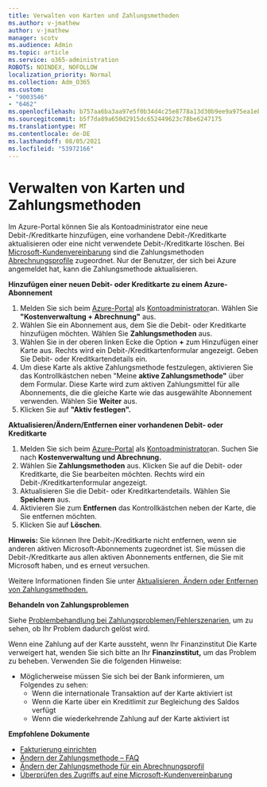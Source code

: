 ```yaml
---
title: Verwalten von Karten und Zahlungsmethoden
ms.author: v-jmathew
author: v-jmathew
manager: scotv
ms.audience: Admin
ms.topic: article
ms.service: o365-administration
ROBOTS: NOINDEX, NOFOLLOW
localization_priority: Normal
ms.collection: Adm_O365
ms.custom:
- "9003546"
- "6462"
ms.openlocfilehash: b757aa6ba3aa97e5f0b34d4c25e8778a13d30b9ee9a975ea1eb28a6afba4f8c7
ms.sourcegitcommit: b5f7da89a650d2915dc652449623c78be6247175
ms.translationtype: MT
ms.contentlocale: de-DE
ms.lasthandoff: 08/05/2021
ms.locfileid: "53972166"
---
```

# <a name="manage-card-and-payment-method"></a>Verwalten von Karten und Zahlungsmethoden

Im Azure-Portal können Sie als Kontoadministrator eine neue Debit-/Kreditkarte hinzufügen, eine vorhandene Debit-/Kreditkarte aktualisieren oder eine nicht verwendete Debit-/Kreditkarte löschen. Bei [Microsoft-Kundenvereinbarung](https://docs.microsoft.com/azure/billing/billing-how-to-change-credit-card?WT.mc_id=Portal-Microsoft_Azure_Support#check-access-to-a-microsoft-customer-agreement) sind die Zahlungsmethoden [Abrechnungsprofile](https://docs.microsoft.com/azure/billing/billing-how-to-change-credit-card?WT.mc_id=Portal-Microsoft_Azure_Support#change-payment-method-for-a-billing-profile) zugeordnet. Nur der Benutzer, der sich bei Azure angemeldet hat, kann die Zahlungsmethode aktualisieren.

**Hinzufügen einer neuen Debit- oder Kreditkarte zu einem Azure-Abonnement**

1. Melden Sie sich beim [Azure-Portal](https://ms.portal.azure.com/) als [Kontoadministrator](https://docs.microsoft.com/azure/cost-management-billing/manage/billing-subscription-transfer?WT.mc_id=Portal-Microsoft_Azure_Support#whoisaa)an. Wählen Sie **"Kostenverwaltung + Abrechnung"** aus.
2. Wählen Sie ein Abonnement aus, dem Sie die Debit- oder Kreditkarte hinzufügen möchten. Wählen Sie **Zahlungsmethoden** aus.
3. Wählen Sie in der oberen linken Ecke die Option **+** zum Hinzufügen einer Karte aus. Rechts wird ein Debit-/Kreditkartenformular angezeigt. Geben Sie Debit- oder Kreditkartendetails ein.
4. Um diese Karte als aktive Zahlungsmethode festzulegen, aktivieren Sie das Kontrollkästchen neben "Meine **aktive Zahlungsmethode"** über dem Formular. Diese Karte wird zum aktiven Zahlungsmittel für alle Abonnements, die die gleiche Karte wie das ausgewählte Abonnement verwenden. Wählen Sie **Weiter** aus.
5. Klicken Sie auf **"Aktiv festlegen".** 
 
**Aktualisieren/Ändern/Entfernen einer vorhandenen Debit- oder Kreditkarte**

1.  Melden Sie sich beim [Azure-Portal](https://portal.azure.com/) als [Kontoadministrator](https://docs.microsoft.com/azure/billing/billing-subscription-transfer?WT.mc_id=Portal-Microsoft_Azure_Support#whoisaa)an. Suchen Sie nach **Kostenverwaltung und Abrechnung.**
2.  Wählen Sie **Zahlungsmethoden** aus. Klicken Sie auf die Debit- oder Kreditkarte, die Sie bearbeiten möchten. Rechts wird ein Debit-/Kreditkartenformular angezeigt.
3.  Aktualisieren Sie die Debit- oder Kreditkartendetails. Wählen Sie **Speichern** aus.
4.  Aktivieren Sie zum **Entfernen** das Kontrollkästchen neben der Karte, die Sie entfernen möchten.
5.  Klicken Sie auf **Löschen**.

**Hinweis:** Sie können Ihre Debit-/Kreditkarte nicht entfernen, wenn sie anderen aktiven Microsoft-Abonnements zugeordnet ist. Sie müssen die Debit-/Kreditkarte aus allen aktiven Abonnements entfernen, die Sie mit Microsoft haben, und es erneut versuchen.

Weitere Informationen finden Sie unter [Aktualisieren, Ändern oder Entfernen von Zahlungsmethoden.](https://docs.microsoft.com/azure/billing/billing-how-to-change-credit-card?WT.mc_id=Portal-Microsoft_Azure_Support)

**Behandeln von Zahlungsproblemen**

Siehe [Problembehandlung bei Zahlungsproblemen/Fehlerszenarien](https://docs.microsoft.com/azure/cost-management-billing/manage/billing-troubleshoot-azure-payment-issues), um zu sehen, ob Ihr Problem dadurch gelöst wird.

Wenn eine Zahlung auf der Karte aussteht, wenn Ihr Finanzinstitut Die Karte verweigert hat, wenden Sie sich bitte an Ihr **Finanzinstitut,** um das Problem zu beheben. Verwenden Sie die folgenden Hinweise:

- Möglicherweise müssen Sie sich bei der Bank informieren, um Folgendes zu sehen: 
    - Wenn die internationale Transaktion auf der Karte aktiviert ist
    - Wenn die Karte über ein Kreditlimit zur Begleichung des Saldos verfügt
    - Wenn die wiederkehrende Zahlung auf der Karte aktiviert ist

**Empfohlene Dokumente**

- [Fakturierung einrichten](https://docs.microsoft.com/azure/cost-management-billing/manage/pay-by-invoice)
- [Ändern der Zahlungsmethode – FAQ](https://docs.microsoft.com/azure/cost-management-billing/manage/change-credit-card?WT.mc_id=Portal-Microsoft_Azure_Support#frequently-asked-questions)
- [Ändern der Zahlungsmethode für ein Abrechnungsprofil](https://docs.microsoft.com/azure/cost-management-billing/manage/change-credit-card?WT.mc_id=Portal-Microsoft_Azure_Support#change-payment-method-for-a-billing-profile)
- [Überprüfen des Zugriffs auf eine Microsoft-Kundenvereinbarung](https://docs.microsoft.com/azure/cost-management-billing/manage/change-credit-card?WT.mc_id=Portal-Microsoft_Azure_Support#check-access-to-a-microsoft-customer-agreement)
